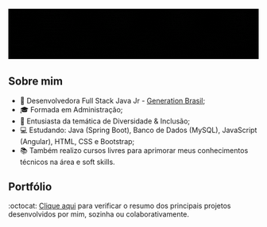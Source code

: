 <div align="center">
  
  ![Gif](https://github.com/deniseanjos/deniseanjos/blob/main/DAGif.gif?raw=true "Cabeçalho do Perfil - Denise Anjos - Sejam bem-vindes ao meu GitHub")
  
</div>

## Sobre mim

- :pushpin: Desenvolvedora Full Stack Java Jr - [Generation Brasil](https://brazil.generation.org);
- :mortar_board: Formada em Administração;
- :rainbow: Entusiasta da temática de Diversidade & Inclusão;
- :computer: Estudando: Java (Spring Boot), Banco de Dados (MySQL), JavaScript (Angular), HTML, CSS e Bootstrap;
- :books: Também realizo cursos livres para aprimorar meus conhecimentos técnicos na área e soft skills.

## Portfólio

:octocat: [Clique aqui](https://github.com/deniseanjos/portfolio) para verificar o resumo dos principais projetos desenvolvidos por mim, sozinha ou colaborativamente. 
